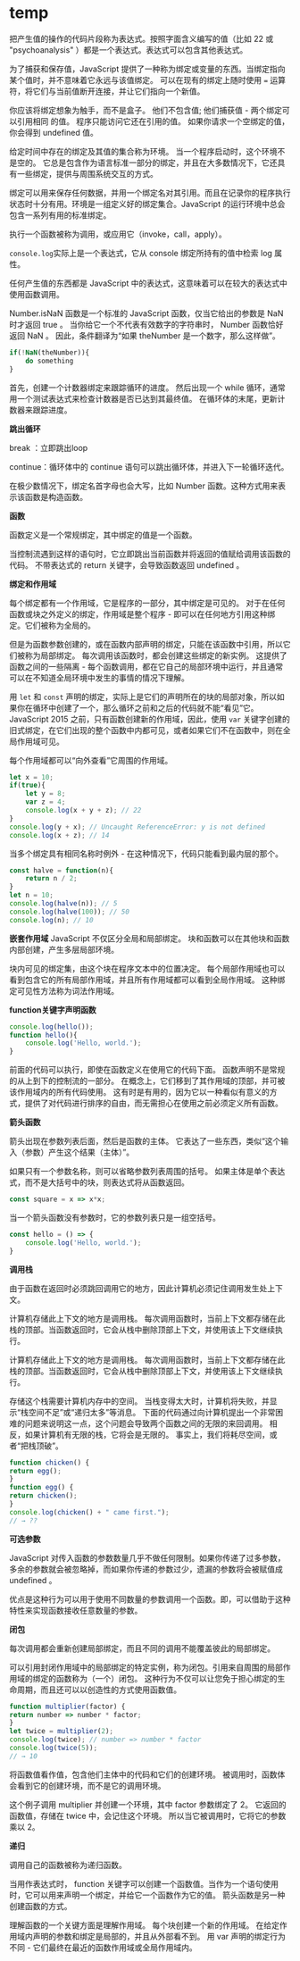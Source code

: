 # temp

把产生值的操作的代码片段称为表达式。按照字面含义编写的值（比如 22 或 "psychoanalysis" ）都是一个表达式。表达式可以包含其他表达式。

为了捕获和保存值，JavaScript 提供了一种称为绑定或变量的东西。当绑定指向某个值时，并不意味着它永远与该值绑定。 可以在现有的绑定上随时使用 `=` 运算符，将它们与当前值断开连接，并让它们指向一个新值。

你应该将绑定想象为触手，而不是盒子。 他们不包含值; 他们捕获值 - 两个绑定可以引用相同
的值。 程序只能访问它还在引用的值。 如果你请求一个空绑定的值，你会得到 undefined 值。



给定时间中存在的绑定及其值的集合称为环境。 当一个程序启动时，这个环境不是空的。 它总是包含作为语言标准一部分的绑定，并且在大多数情况下，它还具有一些绑定，提供与周围系统交互的方式。 

绑定可以用来保存任何数据，并用一个绑定名对其引用。而且在记录你的程序执行状态时十分有用。环境是一组定义好的绑定集合。JavaScript 的运行环境中总会包含一系列有用的标准绑定。

执行一个函数被称为调用，或应用它（invoke，call，apply）。

`console.log`实际上是一个表达式，它从 console 绑定所持有的值中检索 log 属性。

任何产生值的东西都是 JavaScript 中的表达式，这意味着可以在较大的表达式中使用函数调用。

 Number.isNaN 函数是一个标准的 JavaScript 函数，仅当它给出的参数是 NaN 时才返回 true 。 当你给它一个不代表有效数字的字符串时， Number 函数恰好返回 NaN 。 因此，条件翻译为“如果 theNumber 是一个数字，那么这样做”。

```javascript
if(!NaN(theNumber)){
    do something
}
```

首先，创建一个计数器绑定来跟踪循环的进度。 然后出现一个 while 循环，通常用一个测试表达式来检查计数器是否已达到其最终值。 在循环体的末尾，更新计数器来跟踪进度。

**跳出循环**

break ：立即跳出loop

continue：循环体中的 continue 语句可以跳出循环体，并进入下一轮循环迭代。

在极少数情况下，绑定名首字母也会大写，比如 Number 函数。这种方式用来表示该函数是构造函数。



**函数**

函数定义是一个常规绑定，其中绑定的值是一个函数。

当控制流遇到这样的语句时，它立即跳出当前函数并将返回的值赋给调用该函数的代码。 不带表达式的 return 关键字，会导致函数返回 undefined 。

**绑定和作用域**

每个绑定都有一个作用域，它是程序的一部分，其中绑定是可见的。 对于在任何函数或块之外定义的绑定，作用域是整个程序 - 即可以在任何地方引用这种绑定。它们被称为全局的。

但是为函数参数创建的，或在函数内部声明的绑定，只能在该函数中引用，所以它们被称为局部绑定。 每次调用该函数时，都会创建这些绑定的新实例。 这提供了函数之间的一些隔离 - 每个函数调用，都在它自己的局部环境中运行，并且通常可以在不知道全局环境中发生的事情的情况下理解。

用 `let` 和 `const` 声明的绑定，实际上是它们的声明所在的块的局部对象，所以如果你在循环中创建了一个，那么循环之前和之后的代码就不能“看见”它。JavaScript 2015 之前，只有函数创建新的作用域，因此，使用 `var` 关键字创建的旧式绑定，在它们出现的整个函数中内都可见，或者如果它们不在函数中，则在全局作用域可见。

每个作用域都可以“向外查看”它周围的作用域。

```javascript
let x = 10;
if(true){
    let y = 8;
    var z = 4;
    console.log(x + y + z); // 22
}
console.log(y + x); // Uncaught ReferenceError: y is not defined
console.log(x + z); // 14
```



当多个绑定具有相同名称时例外 - 在这种情况下，代码只能看到最内层的那个。

```javascript
const halve = function(n){
    return n / 2;
}
let n = 10;
console.log(halve(n)); // 5
console.log(halve(100)); // 50
console.log(n); // 10
```



**嵌套作用域**
JavaScript 不仅区分全局和局部绑定。 块和函数可以在其他块和函数内部创建，产生多层局部环境。

块内可见的绑定集，由这个块在程序文本中的位置决定。 每个局部作用域也可以看到包含它的所有局部作用域，并且所有作用域都可以看到全局作用域。 这种绑定可见性方法称为词法作用域。



**function关键字声明函数**

```javascript
console.log(hello());
function hello(){
    console.log('Hello, world.');
}
```



前面的代码可以执行，即使在函数定义在使用它的代码下面。 函数声明不是常规的从上到下的控制流的一部分。 在概念上，它们移到了其作用域的顶部，并可被该作用域内的所有代码使用。 这有时是有用的，因为它以一种看似有意义的方式，提供了对代码进行排序的自由，而无需担心在使用之前必须定义所有函数。

**箭头函数**

箭头出现在参数列表后面，然后是函数的主体。 它表达了一些东西，类似“这个输入（参数）产生这个结果（主体）”。

如果只有一个参数名称，则可以省略参数列表周围的括号。 如果主体是单个表达式，而不是大括号中的块，则表达式将从函数返回。

```javascript
const square = x => x*x;
```



当一个箭头函数没有参数时，它的参数列表只是一组空括号。

```javascript
const hello = () => {
    console.log('Hello, world.');
}
```

**调用栈**

由于函数在返回时必须跳回调用它的地方，因此计算机必须记住调用发生处上下文。

计算机存储此上下文的地方是调用栈。 每次调用函数时，当前上下文都存储在此栈的顶部。当函数返回时，它会从栈中删除顶部上下文，并使用该上下文继续执行。

计算机存储此上下文的地方是调用栈。 每次调用函数时，当前上下文都存储在此栈的顶部。当函数返回时，它会从栈中删除顶部上下文，并使用该上下文继续执行。

存储这个栈需要计算机内存中的空间。 当栈变得太大时，计算机将失败，并显示“栈空间不足”或“递归太多”等消息。 下面的代码通过向计算机提出一个非常困难的问题来说明这一点，这个问题会导致两个函数之间的无限的来回调用。 相反，如果计算机有无限的栈，它将会是无限的。 事实上，我们将耗尽空间，或者“把栈顶破”。

```javascript
function chicken() {
return egg();
}
function egg() {
return chicken();
}
console.log(chicken() + " came first.");
// → ??
```

**可选参数**

JavaScript 对传入函数的参数数量几乎不做任何限制。如果你传递了过多参数，多余的参数就会被忽略掉，而如果你传递的参数过少，遗漏的参数将会被赋值成 undefined 。

优点是这种行为可以用于使用不同数量的参数调用一个函数。即，可以借助于这种特性来实现函数接收任意数量的参数。

**闭包**

每次调用都会重新创建局部绑定，而且不同的调用不能覆盖彼此的局部绑定。

可以引用封闭作用域中的局部绑定的特定实例，称为闭包。引用来自周围的局部作用域的绑定的函数称为（一个）闭包。 这种行为不仅可以让您免于担心绑定的生命周期，而且还可以以创造性的方式使用函数值。

```javascript
function multiplier(factor) {
return number => number * factor;
}
let twice = multiplier(2);
console.log(twice); // number => number * factor
console.log(twice(5));
// → 10
```

将函数值看作值，包含他们主体中的代码和它们的创建环境。 被调用时，函数体会看到它的创建环境，而不是它的调用环境。

这个例子调用 multiplier 并创建一个环境，其中 factor 参数绑定了 2。 它返回的函数值，存储在 twice 中，会记住这个环境。 所以当它被调用时，它将它的参数乘以 2。

**递归**

调用自己的函数被称为递归函数。 



当用作表达式时， function 关键字可以创建一个函数值。当作为一个语句使用时，它可以用来声明一个绑定，并给它一个函数作为它的值。 箭头函数是另一种创建函数的方式。

理解函数的一个关键方面是理解作用域。 每个块创建一个新的作用域。 在给定作用域内声明的参数和绑定是局部的，并且从外部看不到。 用 var 声明的绑定行为不同 - 它们最终在最近的函数作用域或全局作用域内。